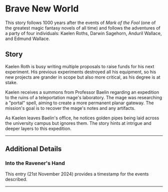 
# Brave New World

This story follows 1000 years after the events of *Mark of the Fool* (one of the greatest magic fantasy novels of all time) and follows the adventures of a party of four individuals: Kaelen Roths, Darwin Sagehorn, Anduril Wallace, and Edmund Wallace.





## Story
Kaelen Roth is busy writing multiple proposals to raise funds for his next experiment. His previous experiments destroyed all his equipment, so his new projects are grander in scope but also more critical, as his degree is at stake.

Kaelen receives a summons from Professor Baelin regarding an expedition to the ruins of a teleportation mage's laboratory. The mage was researching a "portal" spell, aiming to create a more permanent planar gateway. The mission's goal is to recover the mage's notes and any artifacts.

As Kaelen leaves Baelin's office, he notices golden pipes being laid across the university campus but ignores them. The story hints at intrigue and deeper layers to this expedition.

---

## Additional Details

### Into the Ravener's Hand
This entry (21st November 2024) provides a timestamp for the events described.

---

```{tableofcontents}
```
